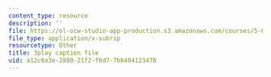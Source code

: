 ```yaml
---
content_type: resource
description: ''
file: https://ol-ocw-studio-app-production.s3.amazonaws.com/courses/5-07sc-biological-chemistry-i-fall-2013/a12c6a3e288021f2f6d77bb404123478_ZS5vxMILXPg.srt
file_type: application/x-subrip
resourcetype: Other
title: 3play caption file
uid: a12c6a3e-2880-21f2-f6d7-7bb404123478
---
```

